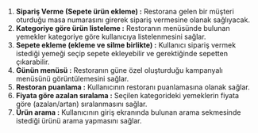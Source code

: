 1. **Sipariş Verme (Sepete ürün ekleme) :** Restorana gelen bir müşteri oturduğu masa numarasını girerek sipariş vermesine olanak sağlıyacak.
2. **Kategoriye göre ürün listeleme :** Restoranın menüsünde bulunan yemekler kategoriye göre kullanıcıya listelenmesini sağlar.
3. **Sepete ekleme (ekleme ve silme birlikte) :** Kullanıcı sipariş vermek istediği yemeği seçip sepete ekleyebilir ve gerektiğinde sepetten çıkarabilir.
4. **Günün menüsü :** Restoranın güne özel oluşturduğu kampanyalı menüsünü görüntülemesini sağlar.
5. **Restoran puanlama :** Kullanıcının restoranı puanlamasına olanak sağlar.
6. **Fiyata göre azalan sıralama :** Seçilen kategorideki yemeklerin fiyata göre (azalan/artan) sıralanmasını sağlar.
7. **Ürün arama :** Kullanıcının giriş ekranında bulunan arama sekmesinde istediği ürünü arama yapmasını sağlar. 
